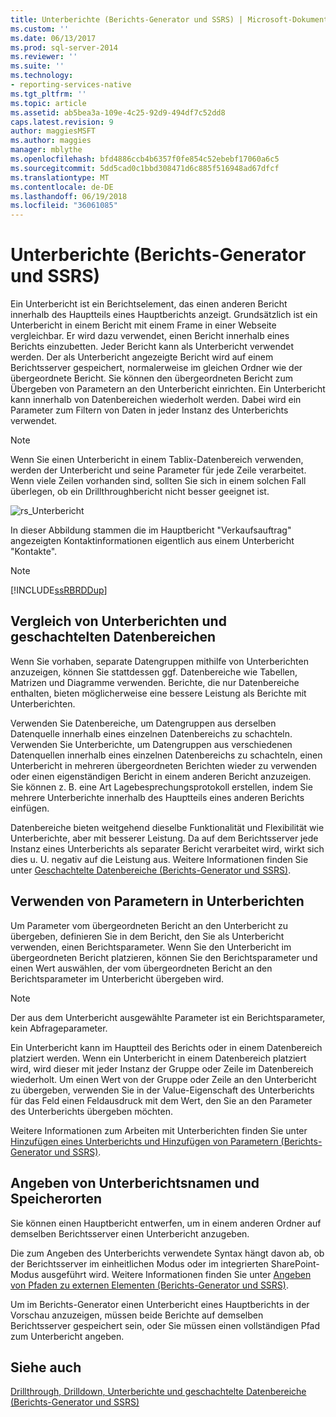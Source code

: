 ```yaml
---
title: Unterberichte (Berichts-Generator und SSRS) | Microsoft-Dokumentation
ms.custom: ''
ms.date: 06/13/2017
ms.prod: sql-server-2014
ms.reviewer: ''
ms.suite: ''
ms.technology:
- reporting-services-native
ms.tgt_pltfrm: ''
ms.topic: article
ms.assetid: ab5bea3a-109e-4c25-92d9-494df7c52dd8
caps.latest.revision: 9
author: maggiesMSFT
ms.author: maggies
manager: mblythe
ms.openlocfilehash: bfd4886ccb4b6357f0fe854c52ebebf17060a6c5
ms.sourcegitcommit: 5dd5cad0c1bbd308471d6c885f516948ad67dfcf
ms.translationtype: MT
ms.contentlocale: de-DE
ms.lasthandoff: 06/19/2018
ms.locfileid: "36061085"
---
```

# <a name="subreports-report-builder-and-ssrs"></a>Unterberichte (Berichts-Generator und SSRS)
  Ein Unterbericht ist ein Berichtselement, das einen anderen Bericht innerhalb des Hauptteils eines Hauptberichts anzeigt. Grundsätzlich ist ein Unterbericht in einem Bericht mit einem Frame in einer Webseite vergleichbar. Er wird dazu verwendet, einen Bericht innerhalb eines Berichts einzubetten. Jeder Bericht kann als Unterbericht verwendet werden. Der als Unterbericht angezeigte Bericht wird auf einem Berichtsserver gespeichert, normalerweise im gleichen Ordner wie der übergeordnete Bericht. Sie können den übergeordneten Bericht zum Übergeben von Parametern an den Unterbericht einrichten. Ein Unterbericht kann innerhalb von Datenbereichen wiederholt werden. Dabei wird ein Parameter zum Filtern von Daten in jeder Instanz des Unterberichts verwendet.  
  
> [!NOTE]  
>  Wenn Sie einen Unterbericht in einem Tablix-Datenbereich verwenden, werden der Unterbericht und seine Parameter für jede Zeile verarbeitet. Wenn viele Zeilen vorhanden sind, sollten Sie sich in einem solchen Fall überlegen, ob ein Drillthroughbericht nicht besser geeignet ist.  
  
 ![rs_Unterbericht](../media/rs-subreport.gif "rs_Subreportt")  
  
 In dieser Abbildung stammen die im Hauptbericht "Verkaufsauftrag" angezeigten Kontaktinformationen eigentlich aus einem Unterbericht "Kontakte".  
  
> [!NOTE]  
>  [!INCLUDE[ssRBRDDup](../../includes/ssrbrddup-md.md)]  
  
## <a name="comparing-subreports-and-nested-data-regions"></a>Vergleich von Unterberichten und geschachtelten Datenbereichen  
 Wenn Sie vorhaben, separate Datengruppen mithilfe von Unterberichten anzuzeigen, können Sie stattdessen ggf. Datenbereiche wie Tabellen, Matrizen und Diagramme verwenden. Berichte, die nur Datenbereiche enthalten, bieten möglicherweise eine bessere Leistung als Berichte mit Unterberichten.  
  
 Verwenden Sie Datenbereiche, um Datengruppen aus derselben Datenquelle innerhalb eines einzelnen Datenbereichs zu schachteln. Verwenden Sie Unterberichte, um Datengruppen aus verschiedenen Datenquellen innerhalb eines einzelnen Datenbereichs zu schachteln, einen Unterbericht in mehreren übergeordneten Berichten wieder zu verwenden oder einen eigenständigen Bericht in einem anderen Bericht anzuzeigen. Sie können z. B. eine Art Lagebesprechungsprotokoll erstellen, indem Sie mehrere Unterberichte innerhalb des Hauptteils eines anderen Berichts einfügen.  
  
 Datenbereiche bieten weitgehend dieselbe Funktionalität und Flexibilität wie Unterberichte, aber mit besserer Leistung. Da auf dem Berichtsserver jede Instanz eines Unterberichts als separater Bericht verarbeitet wird, wirkt sich dies u. U. negativ auf die Leistung aus. Weitere Informationen finden Sie unter [Geschachtelte Datenbereiche &#40;Berichts-Generator und SSRS&#41;](nested-data-regions-report-builder-and-ssrs.md).  
  
## <a name="using-parameters-in-subreports"></a>Verwenden von Parametern in Unterberichten  
 Um Parameter vom übergeordneten Bericht an den Unterbericht zu übergeben, definieren Sie in dem Bericht, den Sie als Unterbericht verwenden, einen Berichtsparameter. Wenn Sie den Unterbericht im übergeordneten Bericht platzieren, können Sie den Berichtsparameter und einen Wert auswählen, der vom übergeordneten Bericht an den Berichtsparameter im Unterbericht übergeben wird.  
  
> [!NOTE]  
>  Der aus dem Unterbericht ausgewählte Parameter ist ein Berichtsparameter, kein Abfrageparameter.  
  
 Ein Unterbericht kann im Hauptteil des Berichts oder in einem Datenbereich platziert werden. Wenn ein Unterbericht in einem Datenbereich platziert wird, wird dieser mit jeder Instanz der Gruppe oder Zeile im Datenbereich wiederholt. Um einen Wert von der Gruppe oder Zeile an den Unterbericht zu übergeben, verwenden Sie in der Value-Eigenschaft des Unterberichts für das Feld einen Feldausdruck mit dem Wert, den Sie an den Parameter des Unterberichts übergeben möchten.  
  
 Weitere Informationen zum Arbeiten mit Unterberichten finden Sie unter [Hinzufügen eines Unterberichts und Hinzufügen von Parametern (Berichts-Generator und SSRS)](add-a-subreport-and-parameters-report-builder-and-ssrs.md).  
  
## <a name="specifying-subreport-names-and-locations"></a>Angeben von Unterberichtsnamen und Speicherorten  
 Sie können einen Hauptbericht entwerfen, um in einem anderen Ordner auf demselben Berichtsserver einen Unterbericht anzugeben.  
  
 Die zum Angeben des Unterberichts verwendete Syntax hängt davon ab, ob der Berichtsserver im einheitlichen Modus oder im integrierten SharePoint-Modus ausgeführt wird. Weitere Informationen finden Sie unter [Angeben von Pfaden zu externen Elementen &#40;Berichts-Generator und SSRS&#41;](specifying-paths-to-external-items-report-builder-and-ssrs.md).  
  
 Um im Berichts-Generator einen Unterbericht eines Hauptberichts in der Vorschau anzuzeigen, müssen beide Berichte auf demselben Berichtsserver gespeichert sein, oder Sie müssen einen vollständigen Pfad zum Unterbericht angeben.  
  
## <a name="see-also"></a>Siehe auch  
 [Drillthrough, Drilldown, Unterberichte und geschachtelte Datenbereiche &#40;Berichts-Generator und SSRS&#41;](drillthrough-drilldown-subreports-and-nested-data-regions.md)  
  
  
